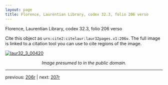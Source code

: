 ```yaml
---
layout: page
title: Florence, Laurentian Library, codex 32.3, folio 206 verso
---
```


Florence, Laurentian Library, codex 32.3, folio 206 verso

Cite this object as `urn:cite2:citelaur:laur32pages.v1:206v`.  The full image is linked to a citation tool you can use to cite regions of the image.

[![laur32_3_00420](http://www.homermultitext.org/iipsrv?IIIF=/project/homer/pyramidal/deepzoom/citelaur/laur32imgs/v1/laur32_3_00420.tif/full/800,/0/default.jpg)](http://www.homermultitext.org/ict2/?urn=urn:cite2:citelaur:laur32imgs.v1:laur32_3_00420) 

<p style="text-align: center; font-style: italic;">Image presumed to in the public domain.</p>

---

previous: [206r](../206r/) | next: [207r](../207r/)